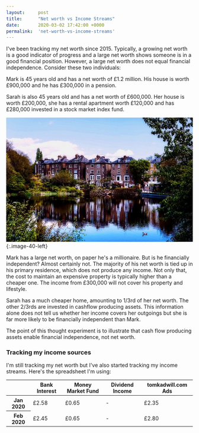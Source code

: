```yaml
---
layout:     post
title:      "Net worth vs Income Streams"
date:       2020-03-02 17:42:00 +0000
permalink:  'net-worth-vs-income-streams'
---
```


I've been tracking my net worth since 2015. Typically, a growing net worth is a good indicator of progress and a large net worth shows someone is in a good financial position. However, a large net worth does not equal financial independence. Consider these two individuals:

Mark is 45 years old and has a net worth of £1.2 million. His house is worth £900,000 and he has £300,000 in a pension.

Sarah is also 45 years old and has a net worth of £600,000. Her house is worth £200,000, she has a rental apartment worth £120,000 and has £280,000 invested in a stock market index fund.

![devise unauthorized flow](/assets/net-worth-vs-income-streams/expensive-home.jpg){:.image-40-left}

Mark has a large net worth, on paper he's a millionaire. But is he financially independent? Almost certainly not. The majority of his net worth is tied up in his primary residence, which does not produce any income. Not only that, the cost to maintain an expensive property is typically higher than a cheaper one. The income from £300,000 will not cover his property and lifestyle.

Sarah has a much cheaper home, amounting to 1/3rd of her net worth. The other 2/3rds are invested in cashflow producing assets. This information alone does not tell us whether her income covers her outgoings but she is far more likely to be financially independent than Mark.

The point of this thought experiment is to illustrate that cash flow producing assets enable financial independence, not net worth.

### Tracking my income sources

I'm still tracking my net worth but I've also started tracking my income streams. Here's the spreadsheet I'm using:

<table>
  <thead>
    <tr>
      <th></th>
      <th>Bank Interest</th>
      <th>Money Market Fund</th>
      <th>Dividend Income</th>
      <th>tomkadwill.com Ads</th>
    </tr>
  </thead>
  <tbody>
    <tr>
      <th>Jan 2020</th>
      <td>£2.58</td>
      <td>£0.65</td>
      <td>-</td>
      <td>£2.35</td>
    </tr>
    <tr>
      <th>Feb 2020</th>
      <td>£2.45</td>
      <td>£0.65</td>
      <td>-</td>
      <td>£2.80</td>
    </tr>
  </tbody>
</table>